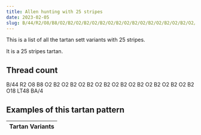 ```yaml
---
title: Allen hunting with 25 stripes
date: 2023-02-05
slug: B/44/R2/O8/B8/O2/B2/O2/B2/O2/B2/O2/B2/O2/B2/O2/B2/O2/B2/O2/B2/O2/B2/O18/LT48/BA/4
---
```

This is a list of all the tartan sett variants with 25 stripes.

It is a 25 stripes tartan.


## Thread count
B/44 R2 O8 B8 O2 B2 O2 B2 O2 B2 O2 B2 O2 B2 O2 B2 O2 B2 O2 B2 O2 B2 O18 LT48 BA/4

## Examples of this tartan pattern

| Tartan Variants |
|---------------|
